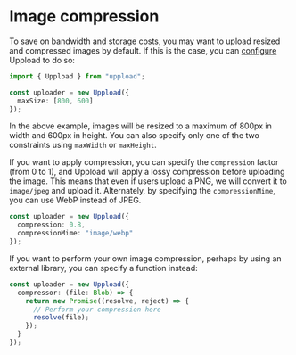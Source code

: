 # Image compression

To save on bandwidth and storage costs, you may want to upload resized and compressed images by default. If this is the case, you can [configure](/configuration) Uppload to do so:

```ts
import { Uppload } from "uppload";

const uploader = new Uppload({
  maxSize: [800, 600]
});
```

In the above example, images will be resized to a maximum of 800px in width and 600px in height. You can also specify only one of the two constraints using `maxWidth` or `maxHeight`.

If you want to apply compression, you can specify the `compression` factor (from 0 to 1), and Uppload will apply a lossy compression before uploading the image. This means that even if users upload a PNG, we will convert it to `image/jpeg` and upload it. Alternately, by specifying the `compressionMime`, you can use WebP instead of JPEG.

```ts
const uploader = new Uppload({
  compression: 0.8,
  compressionMime: "image/webp"
});
```

If you want to perform your own image compression, perhaps by using an external library, you can specify a function instead:

```ts
const uploader = new Uppload({
  compressor: (file: Blob) => {
    return new Promise((resolve, reject) => {
      // Perform your compression here
      resolve(file);
    });
  }
});
```
